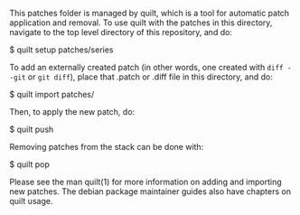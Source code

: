 This patches folder is managed by quilt, which is a tool for automatic patch
application and removal. To use quilt with the patches in this directory,
navigate to the top level directory of this repository, and do:

 $ quilt setup patches/series

To add an externally created patch (in other words, one created with ```diff
--git``` or ```git diff```), place that .patch or .diff file in this directory,
and do:

 $ quilt import patches/<patchfile>

Then, to apply the new patch, do:

 $ quilt push

Removing patches from the stack can be done with:

 $ quilt pop

Please see the man quilt(1) for more information on adding and importing new
patches. The debian package maintainer guides also have chapters on quilt
usage.
